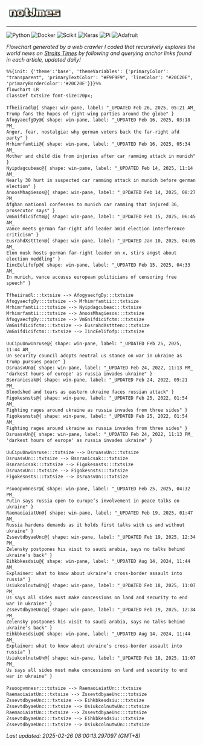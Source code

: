 <img src="img/name.gif" width="30%">
<hr>

![Python](https://img.shields.io/badge/Python-FFD43B?style=for-the-badge&logo=python&logoColor=white)
![Docker](https://img.shields.io/badge/Docker-2CA5E0?style=for-the-badge&logo=docker&logoColor=white)
![Scikit](https://img.shields.io/badge/scikit_learn-F7931E?style=for-the-badge&logo=scikit-learn&logoColor=white)
![Keras](https://img.shields.io/badge/Keras-FF0000?style=for-the-badge&logo=keras&logoColor=white)
![Pi](https://img.shields.io/badge/Raspberry%20Pi-A22846?style=for-the-badge&logo=Raspberry%20Pi&logoColor=white)
![Adafruit](https://img.shields.io/badge/adafruit-000000?style=for-the-badge&logo=adafruit&logoColor=white)

<i>Flowchart generated by a web crawler I coded that recursively explores the world news on [Straits Times](https://www.straitstimes.com/world) by following and querying anchor links found in each article, updated daily!</i>

<!-- START -->
```mermaid
%%{init: {'theme':'base', 'themeVariables': {'primaryColor': "transparent", 'primaryTextColor': "#F9F9F9", 'lineColor': "#20C20E", 'primaryBorderColor':'#20C20E'}}}%%
flowchart LR
classDef txtsize font-size:20px;

Tfheiiradl@{ shape: win-pane, label: "_UPDATED Feb 26, 2025, 05:21 AM_
Trump fans the hopes of right-wing parties around the globe" }
AfogyaecfgDy@{ shape: win-pane, label: "_UPDATED Feb 16, 2025, 03:18 PM_
Anger, fear, nostalgia: why german voters back the far-right afd party" }
Mrhimrfamtii@{ shape: win-pane, label: "_UPDATED Feb 16, 2025, 05:34 AM_
Mother and child die from injuries after car ramming attack in munich" }
Nyipdagcubeac@{ shape: win-pane, label: "_UPDATED Feb 14, 2025, 11:14 AM_
Nearly 30 hurt in suspected car ramming attack in munich before german election" }
AnoosMhagiesos@{ shape: win-pane, label: "_UPDATED Feb 14, 2025, 08:27 PM_
Afghan national confesses to munich car ramming that injured 36, prosecutor says" }
VmGnifdicifctm@{ shape: win-pane, label: "_UPDATED Feb 15, 2025, 06:45 AM_
Vance meets german far-right afd leader amid election interference criticism" }
EusrahdXsttten@{ shape: win-pane, label: "_UPDATED Jan 10, 2025, 04:05 AM_
Elon musk hosts german far-right leader on x, stirs angst about election meddling" }
IincEelifofp@{ shape: win-pane, label: "_UPDATED Feb 15, 2025, 04:33 AM_
In munich, vance accuses european politicians of censoring free speech" }

Tfheiiradl:::txtsize --> AfogyaecfgDy:::txtsize
AfogyaecfgDy:::txtsize --> Mrhimrfamtii:::txtsize
Mrhimrfamtii:::txtsize --> Nyipdagcubeac:::txtsize
Mrhimrfamtii:::txtsize --> AnoosMhagiesos:::txtsize
AfogyaecfgDy:::txtsize --> VmGnifdicifctm:::txtsize
VmGnifdicifctm:::txtsize --> EusrahdXsttten:::txtsize
VmGnifdicifctm:::txtsize --> IincEelifofp:::txtsize

UuCipuUnwUnruse@{ shape: win-pane, label: "_UPDATED Feb 25, 2025, 11:44 AM_
Un security council adopts neutral us stance on war in ukraine as trump pursues peace" }
DsruasvUn@{ shape: win-pane, label: "_UPDATED Feb 24, 2022, 11:13 PM_
'darkest hours of europe' as russia invades ukraine" }
Bsnranicsak@{ shape: win-pane, label: "_UPDATED Feb 24, 2022, 09:21 PM_
Bloodshed and tears as eastern ukraine faces russian attack" }
Figokesnsts@{ shape: win-pane, label: "_UPDATED Feb 25, 2022, 01:54 AM_
Fighting rages around ukraine as russia invades from three sides" }
Figokesnsts@{ shape: win-pane, label: "_UPDATED Feb 25, 2022, 01:54 AM_
Fighting rages around ukraine as russia invades from three sides" }
DsruasvUn@{ shape: win-pane, label: "_UPDATED Feb 24, 2022, 11:13 PM_
'darkest hours of europe' as russia invades ukraine" }

UuCipuUnwUnruse:::txtsize --> DsruasvUn:::txtsize
DsruasvUn:::txtsize --> Bsnranicsak:::txtsize
Bsnranicsak:::txtsize --> Figokesnsts:::txtsize
DsruasvUn:::txtsize --> Figokesnsts:::txtsize
Figokesnsts:::txtsize --> DsruasvUn:::txtsize

Psuoopvmnesr@{ shape: win-pane, label: "_UPDATED Feb 25, 2025, 04:32 PM_
Putin says russia open to europe’s involvement in peace talks on ukraine" }
RaemaoiaiatUn@{ shape: win-pane, label: "_UPDATED Feb 19, 2025, 01:47 AM_
Russia hardens demands as it holds first talks with us and without ukraine" }
ZssevtdbyaeUnc@{ shape: win-pane, label: "_UPDATED Feb 19, 2025, 12:34 PM_
Zelensky postpones his visit to saudi arabia, says no talks behind ukraine’s back" }
Eihkbkesdsiu@{ shape: win-pane, label: "_UPDATED Aug 14, 2024, 11:44 AM_
Explainer: what to know about ukraine’s cross-border assault into russia" }
UsiukcolnutwUn@{ shape: win-pane, label: "_UPDATED Feb 18, 2025, 11:07 PM_
Us says all sides must make concessions on land and security to end war in ukraine" }
ZssevtdbyaeUnc@{ shape: win-pane, label: "_UPDATED Feb 19, 2025, 12:34 PM_
Zelensky postpones his visit to saudi arabia, says no talks behind ukraine’s back" }
Eihkbkesdsiu@{ shape: win-pane, label: "_UPDATED Aug 14, 2024, 11:44 AM_
Explainer: what to know about ukraine’s cross-border assault into russia" }
UsiukcolnutwUn@{ shape: win-pane, label: "_UPDATED Feb 18, 2025, 11:07 PM_
Us says all sides must make concessions on land and security to end war in ukraine" }

Psuoopvmnesr:::txtsize --> RaemaoiaiatUn:::txtsize
RaemaoiaiatUn:::txtsize --> ZssevtdbyaeUnc:::txtsize
ZssevtdbyaeUnc:::txtsize --> Eihkbkesdsiu:::txtsize
ZssevtdbyaeUnc:::txtsize --> UsiukcolnutwUn:::txtsize
RaemaoiaiatUn:::txtsize --> ZssevtdbyaeUnc:::txtsize
ZssevtdbyaeUnc:::txtsize --> Eihkbkesdsiu:::txtsize
ZssevtdbyaeUnc:::txtsize --> UsiukcolnutwUn:::txtsize

```
<i>Last updated: 2025-02-26 08:00:13.297097 (GMT+8)</i>
<!-- END -->
